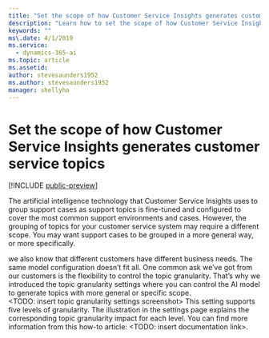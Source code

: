 ```yaml
---
title: "Set the scope of how Customer Service Insights generates customer service topics"
description: "Learn how to set the scope of how Customer Service Insights generates customer service topics."
keywords: ""
ms\.date: 4/1/2019
ms.service:
  - dynamics-365-ai
ms.topic: article
ms.assetid: 
author: stevesaunders1952
ms.author: stevesaunders1952
manager: shellyha
---
```


# Set the scope of how Customer Service Insights generates customer service topics

[!INCLUDE [public-preview](../includes/public-preview.md)]

The artificial intelligence technology that Customer Service Insights uses to group support cases as support topics is fine-tuned and configured to cover the most common support environments and cases. However, the grouping of topics for your customer service system may require a different scope. You may want support cases to be grouped in a more general way, or more specifically.

we also know that different customers have different business needs. The same model configuration doesn’t fit all. One common ask we’ve got from our customers is the flexibility to control the topic granularity. That’s why we introduced the topic granularity settings where you can control the AI model to generate topics with more general or specific scope.  
<TODO: insert topic granularity settings screenshot> 
This setting supports five levels of granularity. The illustration in the settings page explains the corresponding topic granularity impact for each level. You can find more information from this how-to article: <TODO: insert documentation link>.  